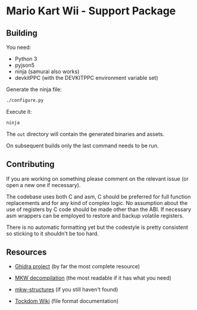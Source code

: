 # Mario Kart Wii - Support Package

## Building

You need:

- Python 3
- pyjson5
- ninja (samurai also works)
- devkitPPC (with the DEVKITPPC environment variable set)

Generate the ninja file:

```bash
./configure.py
```

Execute it:

```bash
ninja
```

The `out` directory will contain the generated binaries and assets.

On subsequent builds only the last command needs to be run.

## Contributing

If you are working on something please comment on the relevant issue (or open a new one if necessary).

The codebase uses both C and asm, C should be preferred for full function replacements and for any kind of complex logic. No assumption about the use of registers by C code should be made other than the ABI. If necessary asm wrappers can be employed to restore and backup volatile registers.

There is no automatic formatting yet but the codestyle is pretty consistent so sticking to it shouldn't be too hard.

## Resources

- [Ghidra project](https://drive.google.com/drive/folders/1I1VRfeut3NtPeddePutfAaZhduVdKhhc?usp=sharing) (by far the most complete resource)

- [MKW decompilation](https://github.com/riidefi/mkw) (the most readable if it has what you need)

- [mkw-structures](https://github.com/SeekyCt/mkw-structures) (if you still haven't found)

- [Tockdom Wiki](http://wiki.tockdom.com/wiki/Main_Page) (file format documentation)
